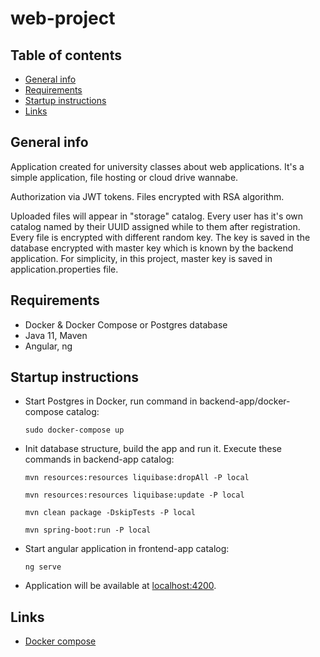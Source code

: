 # web-project

## Table of contents
* [General info](#general-info)
* [Requirements](#requirements)
* [Startup instructions](#startup-instructions)
* [Links](#links)

## General info
Application created for university classes about web applications.
It's a simple application, file hosting or cloud drive wannabe.

Authorization via JWT tokens. Files encrypted with RSA algorithm.

Uploaded files will appear in "storage" catalog.
Every user has it's own catalog named by their UUID assigned while to them after registration.
Every file is encrypted with different random key. 
The key is saved in the database encrypted with master key which is known by the backend application.
For simplicity, in this project, master key is saved in application.properties file.

## Requirements
* Docker & Docker Compose or Postgres database
* Java 11, Maven
* Angular, ng

## Startup instructions

* Start Postgres in Docker, run command in backend-app/docker-compose catalog:

   ```sudo docker-compose up```


* Init database structure, build the app and run it. Execute these commands in backend-app catalog:

    ```mvn resources:resources liquibase:dropAll -P local```

    ```mvn resources:resources liquibase:update -P local```

    ```mvn clean package -DskipTests -P local```

    ```mvn spring-boot:run -P local```


* Start angular application in frontend-app catalog:

    ```ng serve```


* Application will be available at [localhost:4200](http://localhost:4200).

## Links
* [Docker compose](https://docs.docker.com/compose/)
